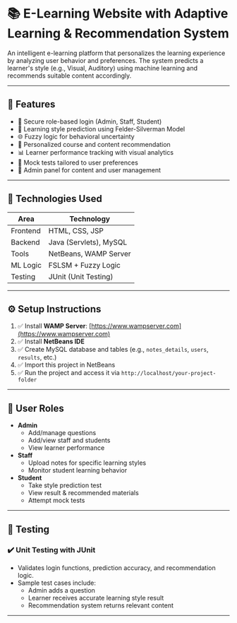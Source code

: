 # 📚 E-Learning Website with Adaptive Learning & Recommendation System

An intelligent e-learning platform that personalizes the learning experience by analyzing user behavior and preferences. The system predicts a learner's style (e.g., Visual, Auditory) using machine learning and recommends suitable content accordingly.

---

## 🚀 Features

- 🔐 Secure role-based login (Admin, Staff, Student)
- 🧠 Learning style prediction using Felder-Silverman Model
- 🌐 Fuzzy logic for behavioral uncertainty
- 🎯 Personalized course and content recommendation
- 📊 Learner performance tracking with visual analytics
- 📝 Mock tests tailored to user preferences
- 📂 Admin panel for content and user management

---

## 🧠 Technologies Used

| Area      | Technology            |
|-----------|------------------------|
| Frontend  | HTML, CSS, JSP         |
| Backend   | Java (Servlets), MySQL |
| Tools     | NetBeans, WAMP Server  |
| ML Logic  | FSLSM + Fuzzy Logic    |
| Testing   | JUnit (Unit Testing)   |

---

## ⚙️ Setup Instructions

1. ✅ Install **WAMP Server**: [https://www.wampserver.com](https://www.wampserver.com)
2. ✅ Install **NetBeans IDE**
3. ✅ Create MySQL database and tables (e.g., `notes_details`, `users`, `results`, etc.)
4. ✅ Import this project in NetBeans
5. ✅ Run the project and access it via `http://localhost/your-project-folder`

---

## 👥 User Roles

- **Admin**
  - Add/manage questions
  - Add/view staff and students
  - View learner performance
- **Staff**
  - Upload notes for specific learning styles
  - Monitor student learning behavior
- **Student**
  - Take style prediction test
  - View result & recommended materials
  - Attempt mock tests

---

## 🧪 Testing

### ✔️ Unit Testing with JUnit
- Validates login functions, prediction accuracy, and recommendation logic.
- Sample test cases include:
  - Admin adds a question
  - Learner receives accurate learning style result
  - Recommendation system returns relevant content

---






